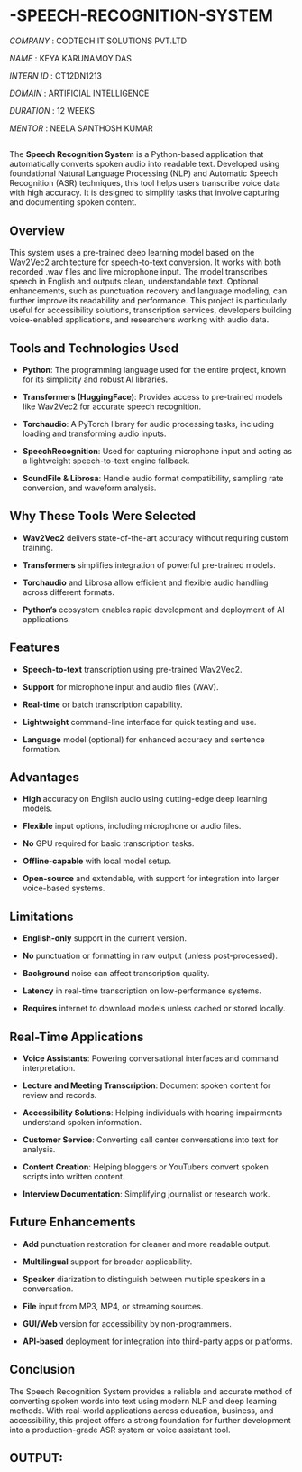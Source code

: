 # -SPEECH-RECOGNITION-SYSTEM

*COMPANY* : CODTECH IT SOLUTIONS PVT.LTD

*NAME* : KEYA KARUNAMOY DAS

*INTERN ID* : CT12DN1213

*DOMAIN* : ARTIFICIAL INTELLIGENCE 

*DURATION* : 12 WEEKS 

*MENTOR* : NEELA SANTHOSH KUMAR 

##
The **Speech Recognition System** is a Python-based application that automatically converts spoken audio into readable text. Developed using foundational Natural Language Processing (NLP) and Automatic Speech Recognition (ASR) techniques, this tool helps users transcribe voice data with high accuracy. It is designed to simplify tasks that involve capturing and documenting spoken content.

## Overview
This system uses a pre-trained deep learning model based on the Wav2Vec2 architecture for speech-to-text conversion. It works with both recorded .wav files and live microphone input. The model transcribes speech in English and outputs clean, understandable text. Optional enhancements, such as punctuation recovery and language modeling, can further improve its readability and performance.
This project is particularly useful for accessibility solutions, transcription services, developers building voice-enabled applications, and researchers working with audio data.

## Tools and Technologies Used
- **Python**: The programming language used for the entire project, known for its simplicity and robust AI libraries.

- **Transformers (HuggingFace)**: Provides access to pre-trained models like Wav2Vec2 for accurate speech recognition.

- **Torchaudio**: A PyTorch library for audio processing tasks, including loading and transforming audio inputs.

- **SpeechRecognition**: Used for capturing microphone input and acting as a lightweight speech-to-text engine fallback.

- **SoundFile & Librosa**: Handle audio format compatibility, sampling rate conversion, and waveform analysis.

## Why These Tools Were Selected
- **Wav2Vec2** delivers state-of-the-art accuracy without requiring custom training.

- **Transformers** simplifies integration of powerful pre-trained models.

- **Torchaudio** and Librosa allow efficient and flexible audio handling across different formats.

- **Python’s** ecosystem enables rapid development and deployment of AI applications.

## Features
- **Speech-to-text** transcription using pre-trained Wav2Vec2.

- **Support** for microphone input and audio files (WAV).

- **Real-time** or batch transcription capability.

- **Lightweight** command-line interface for quick testing and use.

- **Language** model (optional) for enhanced accuracy and sentence formation.

## Advantages
- **High** accuracy on English audio using cutting-edge deep learning models.

- **Flexible** input options, including microphone or audio files.

- **No** GPU required for basic transcription tasks.

- **Offline-capable** with local model setup.

- **Open-source** and extendable, with support for integration into larger voice-based systems.

## Limitations
- **English-only** support in the current version.

- **No** punctuation or formatting in raw output (unless post-processed).

- **Background** noise can affect transcription quality.

- **Latency** in real-time transcription on low-performance systems.

- **Requires** internet to download models unless cached or stored locally.

## Real-Time Applications
- **Voice Assistants**: Powering conversational interfaces and command interpretation.

- **Lecture and Meeting Transcription**: Document spoken content for review and records.

- **Accessibility Solutions**: Helping individuals with hearing impairments understand spoken information.

- **Customer Service**: Converting call center conversations into text for analysis.

- **Content Creation**: Helping bloggers or YouTubers convert spoken scripts into written content.

- **Interview Documentation**: Simplifying journalist or research work.

## Future Enhancements
- **Add** punctuation restoration for cleaner and more readable output.

- **Multilingual** support for broader applicability.

- **Speaker** diarization to distinguish between multiple speakers in a conversation.

- **File** input from MP3, MP4, or streaming sources.

- **GUI/Web** version for accessibility by non-programmers.

- **API-based** deployment for integration into third-party apps or platforms.

## Conclusion
The Speech Recognition System provides a reliable and accurate method of converting spoken words into text using modern NLP and deep learning methods. With real-world applications across education, business, and accessibility, this project offers a strong foundation for further development into a production-grade ASR system or voice assistant tool.

## OUTPUT:



